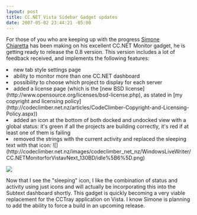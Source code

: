 ```yaml
---
layout: post
title: CC.NET Vista Sidebar Gadget updates
date: 2007-05-02 23:44:21 -05:00
---
```


For those of you who are keeping up with the progress [Simone Chiaretta](http://www.codeclimber.net.nz) has been making on his excellent CC.NET Monitor gadget, he is getting ready to release the 0.8 version. This version includes a lot of feedback received, and implements the following features:
 <li>new tab style settings page  </li><li>ability to monitor more than one CC.NET dashboard  </li><li>possibility to choose which project to display for each server  </li><li>added a license page (which is the [new BSD license](http://www.opensource.org/licenses/bsd-license.php), as stated in [my copyright and licensing policy](http://codeclimber.net.nz/articles/CodeClimber-Copyright-and-Licensing-Policy.aspx))  </li><li>added an icon at the bottom of both docked and undocked view with a global status: it's green if all the projects are building correctly, it's red if at least one of them is failing  </li><li>removed the strings with the current activity and replaced the sleeping text with that icon: ![](http://codeclimber.net.nz/images/codeclimber_net_nz/WindowsLiveWriter/CC.NETMonitorforVistavNext_130BD/idle%5B6%5D.png)</li> 

![](http://codeclimber.net.nz/images/codeclimber_net_nz/WindowsLiveWriter/CC.NETMonitorforVistavNext_130BD/undockedview%5B5%5D.jpg)

Now that I see the "sleeping" icon, I like the combination of status and activity using just icons and will actually be incorporating this into the Subtext dashboard shortly. This gadget is quickly becoming a very viable replacement for the CCTray application on Vista. I know Simone is planning to add the ability to force a build in an upcoming release.
